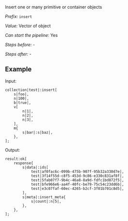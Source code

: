 Insert one or many primitive or container objects

*Prefix:* `insert`

*Value:* Vector of object

*Can start the pipeline:* Yes

*Steps before:* -

*Steps after:* -


## Example

Input:

<pre><code><span class="prefix_primitive">collection</span>|<span class="value_primitive">test</span>|:<span class="prefix_vector">insert</span>[
	<span class="prefix_string">s</span>|<span class="value_string">foo</span>|,
	<span class="prefix_number">n</span>|<span class="value_number">100</span>|,
	<span class="prefix_bool">b</span>|<span class="value_bool">true</span>|,
	<span class="prefix_vector">v</span>[
		<span class="prefix_number">n</span>|<span class="value_number">1</span>|,
		<span class="prefix_number">n</span>|<span class="value_number">2</span>|,
		<span class="prefix_number">n</span>|<span class="value_number">3</span>|,
	],
	<span class="prefix_map">m</span>{
		<span class="prefix_string">s</span>|<span class="value_string">bar</span>|:<span class="prefix_string">s</span>|<span class="value_string">baz</span>|,
	},
];
</code></pre>

Output:

<pre><code><span class="prefix_primitive">result</span>:<span class="prefix_vector">ok</span>[
	<span class="prefix_map">response</span>{
		<span class="prefix_string">s</span>|<span class="value_string">data</span>|:<span class="prefix_vector">ids</span>[
			<span class="prefix_link">test</span>|<span class="value_link">af0fac6c-099b-475b-907f-95b32a330d7e</span>|,
			<span class="prefix_link">test</span>|<span class="value_link">3f14f55d-c8f5-453d-9c86-e330c831af8f</span>|,
			<span class="prefix_link">test</span>|<span class="value_link">5fab07f7-9b4c-46a8-8a9d-fdfc1bd872f5</span>|,
			<span class="prefix_link">test</span>|<span class="value_link">bfe966e6-aa4f-40fc-be79-75c54c23dd6b</span>|,
			<span class="prefix_link">test</span>|<span class="value_link">e3c07faf-60ec-4265-b2cf-3f01b701c8d5</span>|,
		],
		<span class="prefix_string">s</span>|<span class="value_string">meta</span>|:<span class="prefix_map">insert_meta</span>{
			<span class="prefix_string">s</span>|<span class="value_string">count</span>|:<span class="prefix_number">n</span>|<span class="value_number">5</span>|,
		},
	},
];
</code></pre>